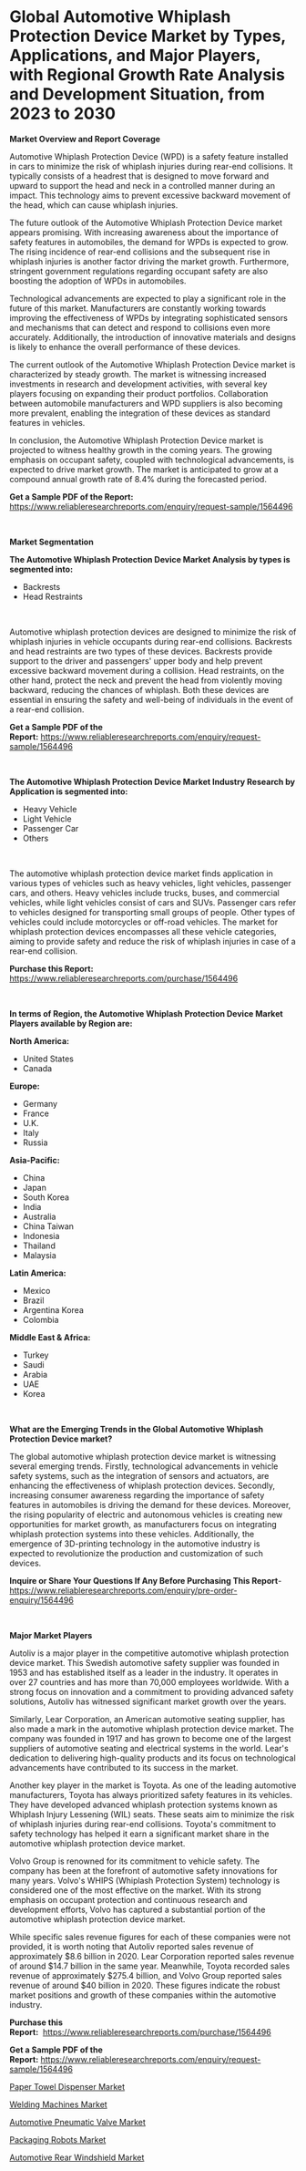 <p><h1>Global Automotive Whiplash Protection Device Market by Types, Applications, and Major Players, with Regional Growth Rate Analysis and Development Situation, from 2023 to 2030</h1></p><p><strong>Market Overview and Report Coverage</strong></p>
<p><p>Automotive Whiplash Protection Device (WPD) is a safety feature installed in cars to minimize the risk of whiplash injuries during rear-end collisions. It typically consists of a headrest that is designed to move forward and upward to support the head and neck in a controlled manner during an impact. This technology aims to prevent excessive backward movement of the head, which can cause whiplash injuries.</p><p>The future outlook of the Automotive Whiplash Protection Device market appears promising. With increasing awareness about the importance of safety features in automobiles, the demand for WPDs is expected to grow. The rising incidence of rear-end collisions and the subsequent rise in whiplash injuries is another factor driving the market growth. Furthermore, stringent government regulations regarding occupant safety are also boosting the adoption of WPDs in automobiles.</p><p>Technological advancements are expected to play a significant role in the future of this market. Manufacturers are constantly working towards improving the effectiveness of WPDs by integrating sophisticated sensors and mechanisms that can detect and respond to collisions even more accurately. Additionally, the introduction of innovative materials and designs is likely to enhance the overall performance of these devices.</p><p>The current outlook of the Automotive Whiplash Protection Device market is characterized by steady growth. The market is witnessing increased investments in research and development activities, with several key players focusing on expanding their product portfolios. Collaboration between automobile manufacturers and WPD suppliers is also becoming more prevalent, enabling the integration of these devices as standard features in vehicles.</p><p>In conclusion, the Automotive Whiplash Protection Device market is projected to witness healthy growth in the coming years. The growing emphasis on occupant safety, coupled with technological advancements, is expected to drive market growth. The market is anticipated to grow at a compound annual growth rate of 8.4% during the forecasted period.</p></p>
<p><strong>Get a Sample PDF of the Report:</strong> <a href="https://www.reliableresearchreports.com/enquiry/request-sample/1564496">https://www.reliableresearchreports.com/enquiry/request-sample/1564496</a></p>
<p>&nbsp;</p>
<p><strong>Market Segmentation</strong></p>
<p><strong>The Automotive Whiplash Protection Device Market Analysis by types is segmented into:</strong></p>
<p><ul><li>Backrests</li><li>Head Restraints</li></ul></p>
<p>&nbsp;</p>
<p><p>Automotive whiplash protection devices are designed to minimize the risk of whiplash injuries in vehicle occupants during rear-end collisions. Backrests and head restraints are two types of these devices. Backrests provide support to the driver and passengers' upper body and help prevent excessive backward movement during a collision. Head restraints, on the other hand, protect the neck and prevent the head from violently moving backward, reducing the chances of whiplash. Both these devices are essential in ensuring the safety and well-being of individuals in the event of a rear-end collision.</p></p>
<p><strong>Get a Sample PDF of the Report:</strong>&nbsp;<a href="https://www.reliableresearchreports.com/enquiry/request-sample/1564496">https://www.reliableresearchreports.com/enquiry/request-sample/1564496</a></p>
<p>&nbsp;</p>
<p><strong>The Automotive Whiplash Protection Device Market Industry Research by Application is segmented into:</strong></p>
<p><ul><li>Heavy Vehicle</li><li>Light Vehicle</li><li>Passenger Car</li><li>Others</li></ul></p>
<p>&nbsp;</p>
<p><p>The automotive whiplash protection device market finds application in various types of vehicles such as heavy vehicles, light vehicles, passenger cars, and others. Heavy vehicles include trucks, buses, and commercial vehicles, while light vehicles consist of cars and SUVs. Passenger cars refer to vehicles designed for transporting small groups of people. Other types of vehicles could include motorcycles or off-road vehicles. The market for whiplash protection devices encompasses all these vehicle categories, aiming to provide safety and reduce the risk of whiplash injuries in case of a rear-end collision.</p></p>
<p><strong>Purchase this Report:</strong>&nbsp; <a href="https://www.reliableresearchreports.com/purchase/1564496">https://www.reliableresearchreports.com/purchase/1564496</a></p>
<p>&nbsp;</p>
<p><strong>In terms of Region, the Automotive Whiplash Protection Device Market Players available by Region are:</strong></p>
<p>
    <p> <strong> North America: </strong>
        <ul>
            <li>United States</li>
            <li>Canada</li>
        </ul>
        </p> 
    <p> <strong> Europe: </strong>
        <ul>
            <li>Germany</li>
            <li>France</li>
            <li>U.K.</li>
            <li>Italy</li>
            <li>Russia</li>
        </ul>
        </p> 
    <p> <strong> Asia-Pacific: </strong>
        <ul>
            <li>China</li>
            <li>Japan</li>
            <li>South Korea</li>
            <li>India</li>
            <li>Australia</li>
            <li>China Taiwan</li>
            <li>Indonesia</li>
            <li>Thailand</li>
            <li>Malaysia</li>
        </ul>
        </p> 
    <p> <strong> Latin America: </strong>
        <ul>
            <li>Mexico</li>
            <li>Brazil</li>
            <li>Argentina Korea</li>
            <li>Colombia</li>
        </ul>
        </p> 
    <p> <strong> Middle East & Africa: </strong>
        <ul>
            <li>Turkey</li>
            <li>Saudi</li>
            <li>Arabia</li>
            <li>UAE</li>
            <li>Korea</li>
        </ul>
    </p>
    </p>
<p>&nbsp;</p>
<p><strong>What are the Emerging Trends in the Global Automotive Whiplash Protection Device market?</strong></p>
<p><p>The global automotive whiplash protection device market is witnessing several emerging trends. Firstly, technological advancements in vehicle safety systems, such as the integration of sensors and actuators, are enhancing the effectiveness of whiplash protection devices. Secondly, increasing consumer awareness regarding the importance of safety features in automobiles is driving the demand for these devices. Moreover, the rising popularity of electric and autonomous vehicles is creating new opportunities for market growth, as manufacturers focus on integrating whiplash protection systems into these vehicles. Additionally, the emergence of 3D-printing technology in the automotive industry is expected to revolutionize the production and customization of such devices.</p></p>
<p><strong>Inquire or Share Your Questions If Any Before Purchasing This Report</strong>- <a href="https://www.reliableresearchreports.com/enquiry/pre-order-enquiry/1564496">https://www.reliableresearchreports.com/enquiry/pre-order-enquiry/1564496</a></p>
<p>&nbsp;</p>
<p><strong>Major Market Players</strong></p>
<p><p>Autoliv is a major player in the competitive automotive whiplash protection device market. This Swedish automotive safety supplier was founded in 1953 and has established itself as a leader in the industry. It operates in over 27 countries and has more than 70,000 employees worldwide. With a strong focus on innovation and a commitment to providing advanced safety solutions, Autoliv has witnessed significant market growth over the years.</p><p>Similarly, Lear Corporation, an American automotive seating supplier, has also made a mark in the automotive whiplash protection device market. The company was founded in 1917 and has grown to become one of the largest suppliers of automotive seating and electrical systems in the world. Lear's dedication to delivering high-quality products and its focus on technological advancements have contributed to its success in the market.</p><p>Another key player in the market is Toyota. As one of the leading automotive manufacturers, Toyota has always prioritized safety features in its vehicles. They have developed advanced whiplash protection systems known as Whiplash Injury Lessening (WIL) seats. These seats aim to minimize the risk of whiplash injuries during rear-end collisions. Toyota's commitment to safety technology has helped it earn a significant market share in the automotive whiplash protection device market.</p><p>Volvo Group is renowned for its commitment to vehicle safety. The company has been at the forefront of automotive safety innovations for many years. Volvo's WHIPS (Whiplash Protection System) technology is considered one of the most effective on the market. With its strong emphasis on occupant protection and continuous research and development efforts, Volvo has captured a substantial portion of the automotive whiplash protection device market.</p><p>While specific sales revenue figures for each of these companies were not provided, it is worth noting that Autoliv reported sales revenue of approximately $8.6 billion in 2020. Lear Corporation reported sales revenue of around $14.7 billion in the same year. Meanwhile, Toyota recorded sales revenue of approximately $275.4 billion, and Volvo Group reported sales revenue of around $40 billion in 2020. These figures indicate the robust market positions and growth of these companies within the automotive industry.</p></p>
<p><strong>Purchase this Report:</strong>&nbsp;&nbsp;<a href="https://www.reliableresearchreports.com/purchase/1564496">https://www.reliableresearchreports.com/purchase/1564496</a></p>
<p></p>
<p><strong>Get a Sample PDF of the Report:</strong>&nbsp;<a href="https://www.reliableresearchreports.com/enquiry/request-sample/1564496">https://www.reliableresearchreports.com/enquiry/request-sample/1564496</a></p>
<p><p><a href="https://medium.com/@jaremington56468/paper-towel-dispenser-market-insights-into-market-cagr-market-trends-and-growth-strategies-e9b9cdfe5cd1">Paper Towel Dispenser Market</a></p><p><a href="https://www.linkedin.com/pulse/welding-machines-market-size-growth-forecast-from-2023-2030-lf3ve/">Welding Machines Market</a></p><p><a href="https://github.com/luckyshygirl/Market-Research-Report-List-1/blob/main/automotive-pneumatic-valve-market.md">Automotive Pneumatic Valve Market</a></p><p><a href="https://medium.com/@damorgan64868/packaging-robots-market-share-evolution-and-market-growth-trends-2023-2030-d4a855488925">Packaging Robots Market</a></p><p><a href="https://github.com/vimar16th/Market-Research-Report-List-1/blob/main/automotive-rear-windshield-market.md">Automotive Rear Windshield Market</a></p></p>